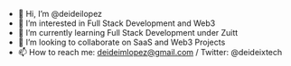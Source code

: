 - 👋 Hi, I’m @deideilopez
- 👀 I’m interested in Full Stack Development and Web3
- 🌱 I’m currently learning Full Stack Development under Zuitt 
- 💞️ I’m looking to collaborate on SaaS and Web3 Projects
- 📫 How to reach me: deideimlopez@gmail.com / Twitter: @deideixtech

<!---
deideilopez/deideilopez is a ✨ special ✨ repository because its `README.md` (this file) appears on your GitHub profile.
You can click the Preview link to take a look at your changes.
--->
